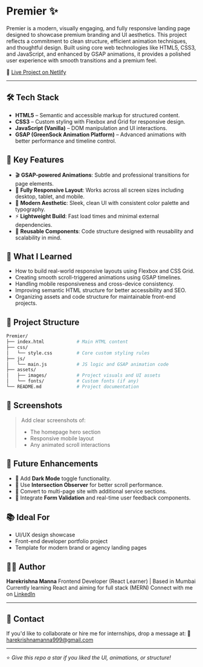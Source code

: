 # Premier ✨

Premier is a modern, visually engaging, and fully responsive landing page designed to showcase premium branding and UI aesthetics. This project reflects a commitment to clean structure, efficient animation techniques, and thoughtful design. Built using core web technologies like HTML5, CSS3, and JavaScript, and enhanced by GSAP animations, it provides a polished user experience with smooth transitions and a premium feel.

🔗 [Live Project on Netlify](https://premier999.netlify.app/)

---

## 🛠️ Tech Stack

* **HTML5** – Semantic and accessible markup for structured content.
* **CSS3** – Custom styling with Flexbox and Grid for responsive design.
* **JavaScript (Vanilla)** – DOM manipulation and UI interactions.
* **GSAP (GreenSock Animation Platform)** – Advanced animations with better performance and timeline control.

## 🎯 Key Features

* 🎬 **GSAP-powered Animations**: Subtle and professional transitions for page elements.
* 📱 **Fully Responsive Layout**: Works across all screen sizes including desktop, tablet, and mobile.
* 🎨 **Modern Aesthetic**: Sleek, clean UI with consistent color palette and typography.
* ⚡ **Lightweight Build**: Fast load times and minimal external dependencies.
* 🔁 **Reusable Components**: Code structure designed with reusability and scalability in mind.

## 🧠 What I Learned

* How to build real-world responsive layouts using Flexbox and CSS Grid.
* Creating smooth scroll-triggered animations using GSAP timelines.
* Handling mobile responsiveness and cross-device consistency.
* Improving semantic HTML structure for better accessibility and SEO.
* Organizing assets and code structure for maintainable front-end projects.

## 📁 Project Structure

```bash
Premier/
├── index.html            # Main HTML content
├── css/
│   └── style.css         # Core custom styling rules
├── js/
│   └── main.js           # JS logic and GSAP animation code
├── assets/
│   ├── images/           # Project visuals and UI assets
│   └── fonts/            # Custom fonts (if any)
└── README.md             # Project documentation
```

## 📸 Screenshots

> Add clear screenshots of:
>
> * The homepage hero section
> * Responsive mobile layout
> * Any animated scroll interactions

## 🚀 Future Enhancements

* 🌙 Add **Dark Mode** toggle functionality.
* 🧠 Use **Intersection Observer** for better scroll performance.
* 📄 Convert to multi-page site with additional service sections.
* 🔧 Integrate **Form Validation** and real-time user feedback components.

## 📚 Ideal For

* UI/UX design showcase
* Front-end developer portfolio project
* Template for modern brand or agency landing pages

## 👨‍💻 Author

**Harekrishna Manna**
Frontend Developer (React Learner) | Based in Mumbai
Currently learning React and aiming for full stack (MERN)
Connect with me on [LinkedIn](www.linkedin.com/in/harekrishna-manna-22569736b)

---

## 💌 Contact

If you'd like to collaborate or hire me for internships, drop a message at:
📧 [harekrishnamanna999@gmail.com](mailto:harekrishnamanna999@gmail.com)

---

⭐️ *Give this repo a star if you liked the UI, animations, or structure!*

